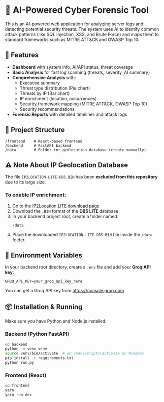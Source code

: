 # 🔐 AI-Powered Cyber Forensic Tool

This is an AI-powered web application for analyzing server logs and detecting potential security threats. The system uses AI to identify common attack patterns (like SQL Injection, XSS, and Brute Force) and maps them to standard frameworks such as MITRE ATT&CK and OWASP Top 10.

## 🚀 Features

- **Dashboard** with system info, AI/API status, threat coverage
- **Basic Analysis** for fast log scanning (threats, severity, AI summary)
- **Comprehensive Analysis** with:
  - Executive summary
  - Threat type distribution (Pie chart)
  - Threats by IP (Bar chart)
  - IP enrichment (location, occurrences)
  - Security framework mapping (MITRE ATT&CK, OWASP Top 10)
  - Security recommendations
- **Forensic Reports** with detailed timelines and attack logs

## 📁 Project Structure

```
/frontend    # React-based frontend
/backend     # FastAPI backend
/data        # Folder for geolocation database (create manually)
```

## ⚠️ Note About IP Geolocation Database

The file `IP2LOCATION-LITE-DB5.BIN` has been **excluded from this repository** due to its large size.

### To enable IP enrichment:

1. Go to the [IP2Location LITE download page](https://lite.ip2location.com/database-download)
2. Download the `.BIN` format of the **DB5 LITE** database
3. In your backend project root, create a folder named:
   ```
   /data
   ```
4. Place the downloaded `IP2LOCATION-LITE-DB5.BIN` file inside the `/data` folder.

## 🔐 Environment Variables

In your backend root directory, create a `.env` file and add your **Groq API key**:

```env
GROQ_API_KEY=your_groq_api_key_here
```

You can get a Groq API key from https://console.groq.com

## 📦 Installation & Running

Make sure you have Python and Node.js installed.

### Backend (Python FastAPI)

```bash
cd backend
python -m venv venv
source venv/bin/activate  # or venv\Scripts\activate on Windows
pip install -r requirements.txt
python run.py
```

### Frontend (React)

```bash
cd frontend
yarn
yarn run dev
```
